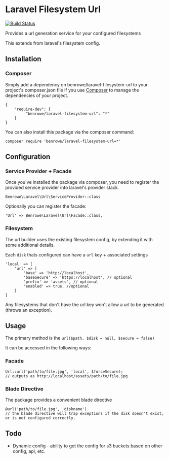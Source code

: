 # Laravel Filesystem Url
[![Build Status](https://travis-ci.org/benrowe/laravel-filesystem-url.svg?branch=master)](https://travis-ci.org/benrowe/laravel-filesystem-url)

Provides a url generation service for your configured filesystems

This extends from laravel's filesystem config.

## Installation

### Composer

Simply add a dependency on benrowe/laravel-filesystem-url to your project's composer.json file if you use [Composer]() to manage the dependencies of your project.

    {
        "require-dev": {
             "benrowe/laravel-filesystem-url": "*"
        }
    }

You can also install this package via the composer command:

    composer require 'benrowe/laravel-filesystem-url=*'

## Configuration

### Service Provider + Facade

Once you've installed the package via composer, you need to register the provided
service provider into laravel's provider stack.

    Benrowe\Laravel\Url\ServiceProvider::class

Optionally you can register the facade:

    'Url' => Benrowe\Laravel\Url\Facade::class,

### Filesystem

The url builder uses the existing filesystem config, by extending it with some additional details.

Each `disk` thats configured can have a `url` key + associated settings

    'local' => [
        'url' => [
            'base' => 'http://localhost',
            'baseSecure' => 'https://localhost', // optional
            'prefix' => 'assets', // optional
            'enabled' => true, //optional
        ]
    ]

Any filesystems that don't have the url key won't allow a url to be generated (throws an exception).

## Usage

The primary method is the `url($path, $disk = null, $secure = false)`

It can be accessed in the following ways:

### Facade

    Url::url('path/to/file.jpg', 'local', $forceSecure);
    // outputs as http://localhost/assets/path/to/file.jpg

### Blade Directive

The package provides a convenient blade directive

    @url('path/to/file.jpg', 'diskname')
    // the blade directive will trap exceptions if the disk doesn't exist, or is not configured correctly.

## Todo

* Dynamic config - ability to get the config for s3 buckets based on other config, api, etc.
